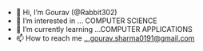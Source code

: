 - 👋 Hi, I’m Gourav (@Rabbit302)
- 👀 I’m interested in ... COMPUTER SCIENCE
- 🌱 I’m currently learning ...COMPUTER APPLICATIONS
- 📫 How to reach me ...gourav.sharma0191@gmail.com

<!---
Rabbit302/Rabbit302 is a ✨ special ✨ repository because its `README.md` (this file) appears on your GitHub profile.
You can click the Preview link to take a look at your changes.
--->
